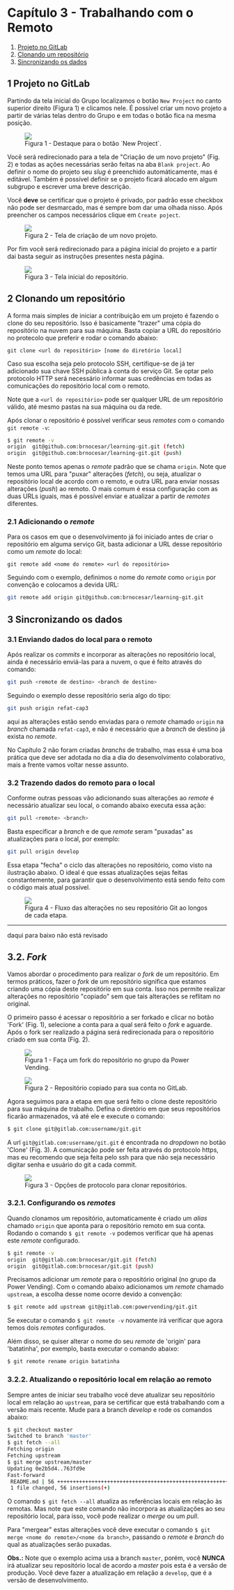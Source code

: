 # Capítulo 3 - Trabalhando com o Remoto

1. [Projeto no GitLab](#1-projeto-no-gitlab)  
2. [Clonando um repositório](#2-clonando-um-repositório)  
3. [Sincronizando os dados](#3-sincronizando-os-dados)  

## 1 Projeto no GitLab

Partindo da tela inicial do Grupo localizamos o botão `New Project` no canto superior direito (Figura 1) e clicamos nele. É possível criar um novo projeto a partir de várias telas dentro do Grupo e em todas o botão fica na mesma posição.

<figure>
	<img src="cap3-1-new.png" />
	<figcaption>Figura 1 - Destaque para o botão `New Project`.</figcaption>
</figure>

Você será redirecionado para a tela de "Criação de um novo projeto" (Fig. 2) e todas as ações necessárias serão feitas na aba `Blank project`. Ao definir o nome do projeto seu _slug_ é preenchido automáticamente, mas é editável. Também é possível definir se o projeto ficará alocado em algum subgrupo e escrever uma breve descrição.

Você **deve** se certificar que o projeto é privado, por padrão esse checkbox não pode ser desmarcado, mas é sempre bom dar uma olhada nisso. Após preencher os campos necessários clique em `Create poject`.

<figure>
	<img src="cap3-2-criando.png" />
	<figcaption>Figura 2 - Tela de criação de um novo projeto.</figcaption>
</figure>

Por fim você será redirecionado para a página inicial do projeto e a partir dai basta seguir as instruções presentes nesta página.

<figure>
	<img src="cap3-3-repositorio.png" />
	<figcaption>Figura 3 - Tela inicial do repositório.</figcaption>
</figure>

## 2 Clonando um repositório

A forma mais simples de iniciar a contribuição em um projeto é fazendo o clone do seu repositório. Isso é basicamente "trazer" uma cópia do repositório na nuvem para sua máquina. Basta copiar a URL do repositório no protecolo que preferir e rodar o comando abaixo:

```terminal
git clone <url do repositório> [nome do diretório local]
```

Caso sua escolha seja pelo protocolo SSH, certifique-se de já ter adicionado sua chave SSH pública à conta do serviço Git. Se optar pelo protocolo HTTP será necessário informar suas credências em todas as comunicações do repositório local com o remoto.

Note que a `<url do repositório>` pode ser qualquer URL de um repositório válido, até mesmo pastas na sua máquina ou da rede.

Após clonar o repositório é possível verificar seus _remotes_ com o comando `git remote -v`:

```sh
$ git remote -v
origin  git@github.com:brnocesar/learning-git.git (fetch)
origin  git@github.com:brnocesar/learning-git.git (push)
```

Neste ponto temos apenas o _remote_ padrão que se chama `origin`. Note que temos uma URL para "puxar" alterações (_fetch_), ou seja, atualizar o repositório local de acordo com o remoto, e outra URL para enviar nossas alterações (_push_) ao remoto. O mais comum é essa configuração com as duas URLs iguais, mas é possível enviar e atualizar a partir de _remotes_ diferentes.

### 2.1 Adicionando o _remote_

Para os casos em que o desenvolvimento já foi iniciado antes de criar o repositório em alguma serviço Git, basta adicionar a URL desse repositório como um _remote_ do local:

```terminal
git remote add <nome do remote> <url do repositório>
```

Seguindo com o exemplo, definimos o nome do _remote_ como `origin` por convenção e colocamos a devida URL:

```sh
git remote add origin git@github.com:brnocesar/learning-git.git
```

## 3 Sincronizando os dados

### 3.1 Enviando dados do local para o remoto

Após realizar os _commits_ e incorporar as alterações no repositório local, ainda é necessário enviá-las para a nuvem, o que é feito através do comando:

```sh
git push <remote de destino> <branch de destino>
```

Seguindo o exemplo desse repositório seria algo do tipo:

```sh
git push origin refat-cap3
```

aqui as alterações estão sendo enviadas para o _remote_ chamado `origin` na _branch_ chamada `refat-cap3`, e não é necessário que a _branch_ de destino já exista no _remote_.

No Capítulo 2 não foram criadas _branchs_ de trabalho, mas essa é uma boa prática que deve ser adotada no dia a dia do desenvolvimento colaborativo, mais a frente vamos voltar nesse assunto.

### 3.2 Trazendo dados do remoto para o local

Conforme outras pessoas vão adicionando suas alterações ao _remote_ é necessário atualizar seu local, o comando abaixo executa essa ação:

```sh
git pull <remote> <branch>
```

Basta especificar a _branch_ e de que _remote_ seram "puxadas" as atualizações para o local, por exemplo:

```sh
git pull origin develop
```

Essa etapa "fecha" o ciclo das alterações no repositório, como visto na ilustração abaixo. O ideal é que essas atualizações sejas feitas constantemente, para garantir que o desenvolvimento está sendo feito com o código mais atual possível.

<figure>
	<img src="cap3-4-flow.png"/>
	<figcaption>Figura 4 - Fluxo das alterações no seu repositório Git ao longos de cada etapa.</figcaption>
</figure>

---

daqui para baixo não está revisado

## 3.2. _Fork_<a name='secao3.2'></a>
Vamos abordar o procedimento para realizar o _fork_ de um repositório. Em termos práticos, fazer o _fork_ de um repositório significa que estamos criando uma cópia deste repositório em sua conta. Isso nos permite realizar alterações no repositório "copiado" sem que tais alterações se reflitam no original. 

O primeiro passo é acessar o repositório a ser forkado e clicar no botão 'Fork' (Fig. 1), selecione a conta para a qual será feito o _fork_ e aguarde. Após o fork ser realizado a página será redirecionada para o repositório  criado em sua conta (Fig. 2).

<figure>
	<img src="cap3-1-fork.png" />
	<figcaption>Figura 1 - Faça um fork do repositório no grupo da Power Vending.</figcaption>
</figure>

<figure>
	<img src="cap3-2-fork.png" />
	<figcaption>Figura 2 - Repositório copiado para sua conta no GitLab.</figcaption>
</figure>

Agora seguimos para a etapa em que será feito o clone deste repositório para sua máquina de trabalho. Defina o diretório em que seus repositórios ficarão armazenados, vá até ele e execute o comando:

```sh
$ git clone git@gitlab.com:username/git.git
```

A url `git@gitlab.com:username/git.git` é encontrada no _dropdown_ no botão 'Clone' (Fig. 3). A comunicação pode ser feita através do protocolo https, mas eu recomendo que seja feita pelo ssh para que não seja necessário digitar senha e usuário do git a cada commit.

<figure>
	<img src="cap3-3-clone.png" />
	<figcaption>Figura 3 - Opções de protocolo para clonar repositórios.</figcaption>
</figure>

### 3.2.1. Configurando os _remotes_<a name='secao3.2.1'></a>

Quando clonamos um repositório, automaticamente é criado um _alias_ chamado `origin` que aponta para o repositório remoto em sua conta. Rodando o comando `$ git remote -v` podemos verificar que há apenas este _remote_ configurado.

```sh
$ git remote -v
origin	git@gitlab.com:brnocesar/git.git (fetch)
origin	git@gitlab.com:brnocesar/git.git (push)
```

Precisamos adicionar um _remote_ para o repositório original (no grupo da Power Vending). Com o comando abaixo adicionamos um _remote_ chamado `upstream`, a escolha desse nome ocorre devido a convenção:

```sh
$ git remote add upstream git@gitlab.com:powervending/git.git
```

Se executar o comando `$ git remote -v` novamente irá verificar que agora temos dois _remotes_ configurados.

Além disso, se quiser alterar o nome do seu _remote_ de 'origin' para 'batatinha', por exemplo, basta executar o comando abaixo:

```sh
$ git remote rename origin batatinha
```

### 3.2.2. Atualizando o repositório local em relação ao remoto<a name='secao3.2.2'></a>
Sempre antes de iniciar seu trabalho você deve atualizar seu repositório local em relação ao `upstream`, para se certificar que está trabalhando com a versão mais recente. Mude para a branch _develop_ e rode os comandos abaixo:

```sh
$ git checkout master 
Switched to branch 'master'
$ git fetch --all
Fetching origin
Fetching upstream
$ git merge upstream/master 
Updating 0e2b5d4..763fd9e
Fast-forward
 README.md | 56 ++++++++++++++++++++++++++++++++++++++++++++++++++++++++
 1 file changed, 56 insertions(+)
```

O comando `$ git fetch --all` atualiza as referências locais em relação às remotas. Mas note que este comando não incorpora as atualizações ao seu repositório local, para isso, você pode realizar o _merge_ ou um _pull_.

Para "mergear" estas alterações você deve executar o comando `$ git merge <nome do remote>/<nome da branch>`, passando o _remote_ e _branch_ do qual as atualizações serão puxadas.

**Obs.:** Note que o exemplo acima usa a branch `master`, porém, você **NUNCA** irá atualizar seu repositório local de acordo a _master_ pois esta é a versão de produção. Você deve fazer a atualização em relação a `develop`, que é a versão de desenvolvimento.
